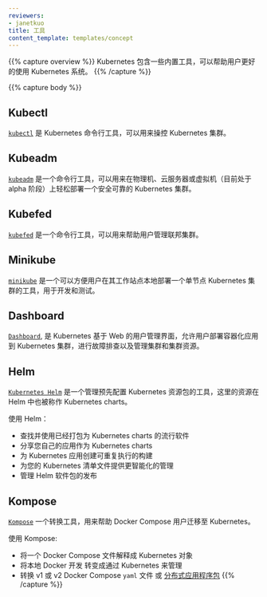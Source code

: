 ```yaml
---
reviewers:
- janetkuo
title: 工具
content_template: templates/concept
---
```


<!--
---
reviewers:
- janetkuo
title: Tools
content_template: templates/concept
---
-->



<!--
Kubernetes contains several built-in tools to help you work with the Kubernetes system.
-->
{{% capture overview %}}
Kubernetes 包含一些内置工具，可以帮助用户更好的使用 Kubernetes 系统。
{{% /capture %}}

{{% capture body %}}
## Kubectl

<!--
[`kubectl`](/docs/tasks/tools/install-kubectl/) is the command line tool for Kubernetes. It controls the Kubernetes cluster manager.
-->
[`kubectl`](/docs/tasks/tools/install-kubectl/) 是 Kubernetes 命令行工具，可以用来操控 Kubernetes 集群。

## Kubeadm 

<!--
[`kubeadm`](/docs/tasks/tools/install-kubeadm/) is the command line tool for easily provisioning a secure Kubernetes cluster on top of physical or cloud servers or virtual machines (currently in alpha).
-->
[`kubeadm`](/docs/tasks/tools/install-kubeadm/) 是一个命令行工具，可以用来在物理机、云服务器或虚拟机（目前处于 alpha 阶段）上轻松部署一个安全可靠的 Kubernetes 集群。

## Kubefed

<!--
[`kubefed`](/docs/tasks/federation/set-up-cluster-federation-kubefed/) is the command line tool
to help you administrate your federated clusters.
-->
[`kubefed`](/docs/tasks/federation/set-up-cluster-federation-kubefed/) 是一个命令行工具，可以用来帮助用户管理联邦集群。


## Minikube

<!--
[`minikube`](/docs/tasks/tools/install-minikube/) is a tool that makes it
easy to run a single-node Kubernetes cluster locally on your workstation for
development and testing purposes.
-->
[`minikube`](/docs/tasks/tools/install-minikube/) 是一个可以方便用户在其工作站点本地部署一个单节点 Kubernetes 集群的工具，用于开发和测试。


## Dashboard 

<!--
[`Dashboard`](/docs/tasks/access-application-cluster/web-ui-dashboard/), the web-based user interface of Kubernetes, allows you to deploy containerized applications
to a Kubernetes cluster, troubleshoot them, and manage the cluster and its resources itself. 
-->
[`Dashboard`](/docs/tasks/access-application-cluster/web-ui-dashboard/), 是 Kubernetes 基于 Web 的用户管理界面，允许用户部署容器化应用到 Kubernetes 集群，进行故障排查以及管理集群和集群资源。 

## Helm

<!--
[`Kubernetes Helm`](https://github.com/kubernetes/helm) is a tool for managing packages of pre-configured
Kubernetes resources, aka Kubernetes charts.
-->
[`Kubernetes Helm`](https://github.com/kubernetes/helm) 是一个管理预先配置 Kubernetes 资源包的工具，这里的资源在 Helm 中也被称作 Kubernetes charts。

<!--
Use Helm to:

* Find and use popular software packaged as Kubernetes charts
* Share your own applications as Kubernetes charts
* Create reproducible builds of your Kubernetes applications
* Intelligently manage your Kubernetes manifest files
* Manage releases of Helm packages
-->
使用 Helm：

* 查找并使用已经打包为 Kubernetes charts 的流行软件
* 分享您自己的应用作为 Kubernetes charts
* 为 Kubernetes 应用创建可重复执行的构建
* 为您的 Kubernetes 清单文件提供更智能化的管理
* 管理 Helm 软件包的发布

## Kompose

<!--
[`Kompose`](https://github.com/kubernetes-incubator/kompose) is a tool to help Docker Compose users move to Kubernetes.
-->
[`Kompose`](https://github.com/kubernetes-incubator/kompose) 一个转换工具，用来帮助 Docker Compose 用户迁移至 Kubernetes。

<!--
Use Kompose to:

* Translate a Docker Compose file into Kubernetes objects
* Go from local Docker development to managing your application via Kubernetes
* Convert v1 or v2 Docker Compose `yaml` files or [Distributed Application Bundles](https://docs.docker.com/compose/bundles/)
-->
使用 Kompose:

* 将一个 Docker Compose 文件解释成 Kubernetes 对象
* 将本地 Docker 开发 转变成通过 Kubernetes 来管理
* 转换 v1 或 v2 Docker Compose `yaml` 文件 或 [分布式应用程序包](https://docs.docker.com/compose/bundles/)
{{% /capture %}}
